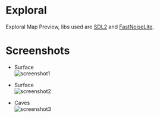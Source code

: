 # Exploral

Exploral Map Preview, libs used are [SDL2](https://github.com/libsdl-org/SDL) and [FastNoiseLite](https://github.com/Auburn/FastNoiseLite).

# Screenshots

- Surface
<br>![screenshot1](https://user-images.githubusercontent.com/94078957/197043820-246281be-082a-4d6c-a810-435459904510.png)

- Surface
<br>![screenshot2](https://user-images.githubusercontent.com/94078957/197043832-3b5e5c18-7dec-47e0-9cb7-a07c4510756f.png)

- Caves
<br>![screenshot3](https://user-images.githubusercontent.com/94078957/197043892-5058e9d4-f972-458f-9133-437eba6de64e.png)

